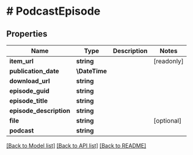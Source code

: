 # # PodcastEpisode

## Properties

Name | Type | Description | Notes
------------ | ------------- | ------------- | -------------
**item_url** | **string** |  | [readonly]
**publication_date** | **\DateTime** |  |
**download_url** | **string** |  |
**episode_guid** | **string** |  |
**episode_title** | **string** |  |
**episode_description** | **string** |  |
**file** | **string** |  | [optional]
**podcast** | **string** |  |

[[Back to Model list]](../../README.md#models) [[Back to API list]](../../README.md#endpoints) [[Back to README]](../../README.md)
